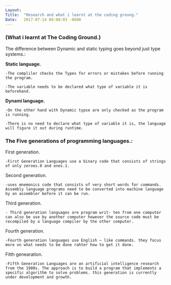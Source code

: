 ```yaml
---
Layout:	
Title:	"Research and what i learnt at the coding groung."
Date:	2017-07-14 09:08:03 -0600
---
```


### (What i learnt at The Coding Ground.)

The difference between Dynamic and static typing goes beyond just type systems.:


 **Static language.**
	
	-The compliler checks the Types for errors or mistakes before running the program.
	
	-The variable needs to be declared what type of variable it is beforehand.

 **Dynami language.**
	
	-On the other hand with Dynamic typse are only checked as the program is running.
	
	-There is no need to declare what type of variable it is, the language will figure it out during runtime.

### The Five generations of programming languages.:

 First generation.

	-First Generation Languages use a binary code that consists of strings of only zeroes.0 and ones.1.

 Second generation.

	-uses mnemonics code that consists of very short words for commands. Assembly language programs need to be converted into machine language by an assembler before it can be run.

 Third generation.

	- Third generation languages are program writ- ten from one computer can also be use by another computer however the source code must be recompiled by a language compiler by the other computer.

 Fourth generation.

	-Fourth generation languages use English – like commands. they focus more on what needs to be done rahter how to get it done.

 Fitth genearation.

	-Fifth Generation Languages are an artificial intelligence research from the 1980s. The approach is to build a program that implements a specific algorithm to solve problems. this generation is currently under development and growth.  
